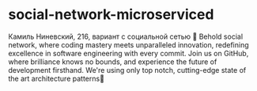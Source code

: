 # social-network-microserviced
Камиль Ниневский, 216, вариант с социальной сетью
🌟 Behold social network, where coding mastery meets unparalleled innovation, redefining excellence in software engineering with every commit. Join us on GitHub, where brilliance knows no bounds, and experience the future of development firsthand. We're using only top notch, cutting-edge state of the art architecture patterns🌟
